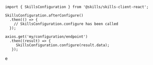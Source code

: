<import-content path="/skills-client/common/skillsConfiguration/skillsConfigurationHeader.html"/>

<form-and-pki 
    pki-path="/skills-client/common/skillsConfiguration/react/configExamplePki.html"
    form-path="/skills-client/common/skillsConfiguration/react/configExampleForm.html"/>

<import-content path="/skills-client/common/skillsConfiguration/skillsConfigurationParameters.html"/>

 ``` js{3-6}
 import { SkillsConfiguration } from '@skills/skills-client-react';
 
 SkillsConfiguration.afterConfigure()
   .then(() => {
     // SkillsConfiguration.configure has been called 
   });

 axios.get('my/configuration/endpoint')
   .then((result) => {
      SkillsConfiguration.configure(result.data);
    });
 ```
e
